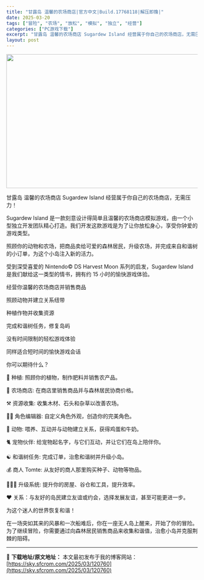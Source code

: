 ```yaml
---
title: "甘露岛 温馨的农场商店|官方中文|Build.17768118|解压即撸|"
date: 2025-03-20
tags: ["冒险", "农场", "放松", "模拟", "独立", "经营"]
categories: ["PC游戏下载"]
excerpt: "甘露岛 温馨的农场商店 Sugardew Island 经营属于你自己的农场商店，无需压力！ Sugardew Island 是一款刻意设计得简单且温馨的农场商店模拟游戏，由一个小型独立开发团队精心打造。我们开发这款游戏是为了让你放松身心，享受你钟爱的游戏类型。 照顾你的动物和农场，把商品卖给可爱的&hellip;"
layout: post
---
```


<img class="aligncenter size-full wp-image-120741" src="https://sky.sfcrom.com/wp-content/uploads/2025/03/2025032008065345.webp" alt="" width="616" height="353" />

甘露岛 温馨的农场商店 Sugardew Island
经营属于你自己的农场商店，无需压力！

Sugardew Island 是一款刻意设计得简单且温馨的农场商店模拟游戏，由一个小型独立开发团队精心打造。我们开发这款游戏是为了让你放松身心，享受你钟爱的游戏类型。

照顾你的动物和农场，把商品卖给可爱的森林居民，升级农场，并完成来自和谐树的小订单，为这个小岛注入新的活力。

受到深受喜爱的 Nintendo© DS Harvest Moon 系列的启发，Sugardew Island 是我们献给这一类型的情书，拥有约 15 小时的愉快游戏体验。

经营你温馨的农场商店并销售商品

照顾动物并建立关系纽带

种植作物并收集资源

完成和谐树任务，修复岛屿

没有时间限制的轻松游戏体验

同样适合短时间的愉快游戏会话

你可以期待什么？

🌽 种植: 照顾你的植物，制作肥料并销售农产品。

🛒 农场商店: 在商店里销售商品并与森林居民协商价格。

⚒️ 资源收集: 收集木材、石头和杂草以改善农场。

🧑‍🎨 角色编辑器: 自定义角色外观，创造你的完美角色。

🐑 动物: 喂养、互动并与动物建立关系，获得鸡蛋和牛奶。

🐈 宠物伙伴: 给宠物起名字，与它们互动，并让它们在岛上陪伴你。

☯️ 和谐树任务: 完成订单，治愈和谐树并升级小岛。

💰 商人 Tomte: 从友好的商人那里购买种子、动物等物品。

👷🏽‍♂️ 升级系统: 提升你的房屋、谷仓和工具，提升效率。

❤️ 关系：与友好的岛民建立友谊或约会，选择发展友谊，甚至可能更进一步。

为这个迷人的世界恢复和谐！

在一场突如其来的风暴和一次船难后，你在一座无人岛上醒来，开始了你的冒险。为了继续冒险，你需要通过向森林居民销售商品来收集和谐值，治愈小岛并克服荆棘的阻碍。

---
📖 **下载地址/原文地址：** 本文最初发布于我的博客网站：[https://sky.sfcrom.com/2025/03/120760](https://sky.sfcrom.com/2025/03/120760)
